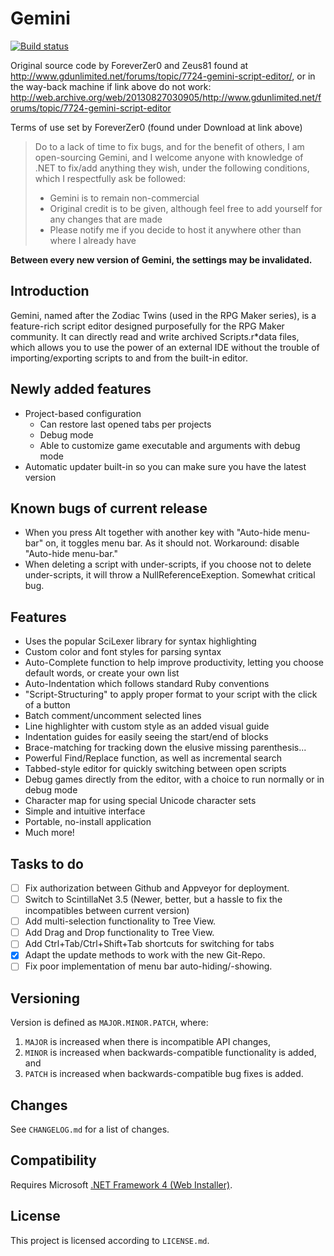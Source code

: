 # Gemini

[![Build status](https://ci.appveyor.com/api/projects/status/id45425lg618yc22?svg=true)](https://ci.appveyor.com/project/revam/gemini)

Original source code by ForeverZer0 and Zeus81 found at
http://www.gdunlimited.net/forums/topic/7724-gemini-script-editor/,
or in the way-back machine if link above do not work:
http://web.archive.org/web/20130827030905/http://www.gdunlimited.net/forums/topic/7724-gemini-script-editor

Terms of use set by ForeverZer0 (found under Download at link above)

> Do to a lack of time to fix bugs, and for the benefit of others, I am open-sourcing Gemini, and I welcome anyone with knowledge of .NET to fix/add anything they wish, under the following conditions, which I respectfully ask be followed:
> - Gemini is to remain non-commercial
> - Original credit is to be given, although feel free to add yourself for any changes that are made
> - Please notify me if you decide to host it anywhere other than where I already have

**Between every new version of Gemini, the settings may be invalidated.**

## Introduction

Gemini, named after the Zodiac Twins (used in the RPG Maker series), is a feature-rich script editor designed purposefully for the RPG Maker community. It can directly read and write archived Scripts.r*data files, which allows you to use the power of an external IDE without the trouble of importing/exporting scripts to and from the built-in editor.


## Newly added features

- Project-based configuration
  - Can restore last opened tabs per projects
  - Debug mode
  - Able to customize game executable and arguments with debug mode
- Automatic updater built-in so you can make sure you have the latest version

## Known bugs of current release

- When you press Alt together with another key with "Auto-hide menu-bar" on,
it toggles menu bar. As it should not. Workaround: disable "Auto-hide menu-bar."
- When deleting a script with under-scripts, if you choose not to delete under-scripts,
it will throw a NullReferenceExeption. Somewhat critical bug.

## Features

- Uses the popular SciLexer library for syntax highlighting
- Custom color and font styles for parsing syntax
- Auto-Complete function to help improve productivity, letting you choose default words, or create your own list
- Auto-Indentation which follows standard Ruby conventions
- "Script-Structuring" to apply proper format to your script with the click of a button
- Batch comment/uncomment selected lines
- Line highlighter with custom style as an added visual guide
- Indentation guides for easily seeing the start/end of blocks
- Brace-matching for tracking down the elusive missing parenthesis...
- Powerful Find/Replace function, as well as incremental search
- Tabbed-style editor for quickly switching between open scripts
- Debug games directly from the editor, with a choice to run normally or in debug mode
- Character map for using special Unicode character sets
- Simple and intuitive interface
- Portable, no-install application
- Much more!

## Tasks to do

- [ ] Fix authorization between Github and Appveyor for deployment.
- [ ] Switch to ScintillaNet 3.5 (Newer, better, but a hassle to fix the incompatibles between current version)
- [ ] Add multi-selection functionality to Tree View.
- [ ] Add Drag and Drop functionality to Tree View.
- [ ] Add Ctrl+Tab/Ctrl+Shift+Tab shortcuts for switching for tabs
- [x] Adapt the update methods to work with the new Git-Repo.
- [ ] Fix poor implementation of menu bar auto-hiding/-showing.

## Versioning
Version is defined as `MAJOR.MINOR.PATCH`, where:

1. `MAJOR` is increased when there is incompatible API changes,
2. `MINOR` is increased when backwards-compatible functionality is added, and
3. `PATCH` is increased when backwards-compatible bug fixes is added.

## Changes

See `CHANGELOG.md` for a list of changes.

## Compatibility
Requires Microsoft [.NET Framework 4 (Web Installer)](http://www.microsoft.com/en-us/download/details.aspx?id=17851).

## License
This project is licensed according to `LICENSE.md`.

